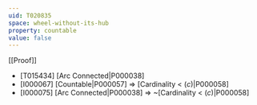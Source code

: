 ```yaml
---
uid: T020835
space: wheel-without-its-hub
property: countable
value: false
---
```

[[Proof]]

* [T015434] [Arc Connected|P000038]
* [I000067] [Countable|P000057] => [Cardinality < $\mathfrak(c)$|P000058]
* [I000075] [Arc Connected|P000038] => ~[Cardinality < $\mathfrak(c)$|P000058]

